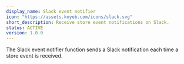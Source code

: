 ```yaml
---
display_name: Slack event notifier
icon: "https://assets.koyeb.com/icons/slack.svg"
short_description: Receive store event notifications on Slack.
status: ACTIVE
version: 1.0.0
---
```


The Slack event notifier function sends a Slack notification each time a store event is received.